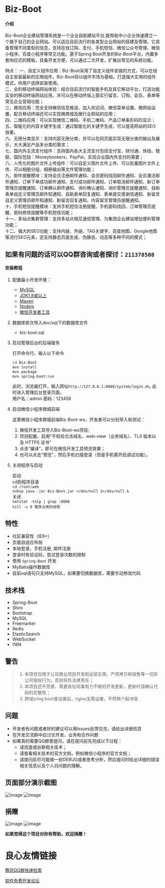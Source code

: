# Biz-Boot

#### 介绍
Biz-Boot企业建站管理系统是一个企业自助建站平台,能帮助中小企业快速建立一个属于自己的企业网站。可以适应目前流行的各类型企业网站的搭建及管理，它具备管理不同类型的信息，支持在线订购、支付、手机短信、微信公众号管理，微信小程序、百度小程序等常见功能。基于Spring Boot开发的Biz-Boot平台，内置多套响应式的模板，具备开发方便，可以通过二次开发，扩展出常见的系统功能。

特点：
一、自定义组件应用：Biz-Boot采用了自定义组件安装的方式，可以在线自主安装最新的应用组件，Biz-Boot将以组件市场为基础，打造强大实用的组件模式，供用户选择安装使用。  
二、全的移动终端网站体验：结合目前流行的智能手机及其它移动平台，打造功能实全的移动终端网站应用，并可以在移动终端上面实行留言、订购、会员、表单等常见企业营销功能；  
三、微信应用：完全支持微信信息推送、加入欢迎词、微信菜单设置、微网站设置，配合移动终端还可以实现微商城及微行业网站的应用；  
四、二维码应用：可以实现微信二维码、手机二唯码、产品订单条形码的显示；  
五、智能化的内容关键字生成：通过智能化的关键字生成，可以提高网站的SEO效果。  
六、无限分类显示：支持内容无限分类，并可以在同页面实现无限分类的输出及展示，大大满足产品多分类的需求；  
七、国内外主流支付组件：支持国内各大主流支付包括支付宝、财付通、快钱、银联，国际包括：Moneybookers、PayPal，实现企业国内外支付的需要；  
八、人性化的图片文件上传组件：可以自定义图片文件上传、可以批量图片文件上传、可以相册分组、相册输出等文件管理功能；  
九、邮件提醒模块：支持会员注册邮件通知、会员密码找回邮件通知、会员激活邮件通知、订单下单成功邮件通知、支付成功邮件通知、订单取消邮件通知、新订单管理员提醒通知、订单确认邮件通知、询价确认通知、询价管理员提醒通知、自助表单自定义管理员邮件知通知、自助表单回复通知、表单提交感谢信通知、新留言自定义管理员邮件知通知、新留言回复通知、内容留言管理员提醒通知。  
十、手机短信提醒模块：支持手机短信注册提醒、手机密码找回、订单管理员提醒、密码修改提醒等手机短信功能；  
十一、多站点集群管理：支持多站点相互通信管理，为集团企业建站增加便利管理功能；  
十二、强大的SEO功能：支持内链、外链、TAG关键字、百度地图、Google地图等流行SEO元素，还支持静态页面生成、伪静态、动态等多种不同的模式； 
   
  
## 如果有问题的话可以QQ群咨询或者探讨：`211378508`
  
    
#### 安装教程

1. 配置最小开发环境：
    * [MySQL](https://dev.mysql.com/downloads/mysql/)
    * [JDK1.8或以上](http://www.oracle.com/technetwork/java/javase/overview/index.html)
    * [Maven](https://maven.apache.org/download.cgi)
    * [Nodejs](https://nodejs.org/en/download/)
    * [微信开发者工具](https://developers.weixin.qq.com/miniprogram/dev/devtools/download.html)
    
2. 数据库依次导入doc/sql下的数据库文件
    * biz-boot.sql

3. 启动管理后台的后端服务

    打开命令行，输入以下命令
    ```bash
    cd Biz-Boot
    mvn install
    mvn package
    mvn spring-boot:run
    ```
    此时，浏览器打开，输入网址`http://127.0.0.1:8080/system/login.do`, 此时进入管理后台登录页面。  
    用户名：admin
    密码：123456
    
4. 启动微信小程序商城前端
   
   这里微信小程序商城前端Biz-Boot-wx，开发者可以分别导入和测试：
   
   1. 微信开发工具导入Biz-Boot-wx项目;
   2. 项目配置，启用“不校验合法域名、web-view（业务域名）、TLS 版本以及 HTTPS 证书”
   3. 点击“编译”，即可在微信开发工具预览效果；
   4. 也可以点击“预览”，然后手机扫描登录（但是手机需开启调试功能）。

 5. 关闭程序与启动  
 
     启动  
      cd到程序目录  
       `cd /root/web`  
       `nohup java -jar Biz-Boot.jar >/dev/null 2>/dev/null &`  
      关闭  
     `netstat -tnlp | grep :8080`  
     `kill -s 9 程序占用的线程`  
   
   
## 特性

- 社区兼容性（IE9+）
- 页面自适应布局
- 本地登录，手机注册, 邮件注册
- 登录时有验证码，尝试登录次数的限制
- 使用 `Spring-Boot` 开发
- MyBatis操作数据库
- 目前sql语句只支持MySQL，如果要切换数据库，需要手动修改代码 

## 技术栈

- Spring-Boot
- Shiro
- Bootstrap
- MySQL
- Freemarker
- Redis
- ElasticSearch
- WebSocket
- I18N

## 警告

> 1. 本项目仅用于公司商业项目开发和运营实用，严禁拷贝和销售等一切非公司授权行为，否则将负法律责任；
> 2. 本项目还不完善，需要各位同事努力不断的开发更新，更新时请确认代码的完整性；
> 3. 跨域sring boot里设置后，nginx无需设置，不然两个起冲突

## 问题

 * 开发者有问题或者好的建议可以用Issues反馈交流，请给出详细信息
 * 在开发交流群中应讨论开发、业务和合作问题
 * 如果真的需要QQ群里提问，请在提问前先完成以下过程：
    * 请百度或谷歌相关技术；
    * 请查看相关技术的官方文档，例如微信小程序的官方文档；
    * 请提问前尽可能做一些DEBUG或者思考分析，然后提问时给出详细的错误相关信息以及个人对问题的理解。
    
    
 ## 页面部分演示截图
 ![image](doc/index.png)
 ![image](doc/menu.png)
 
 ## 捐赠
 
 ![image](doc/支付宝收款码.jpg)
 ![image](doc/微信支付码.jpg)
 
 **如果觉得这个项目对你有帮助，欢迎捐赠！**


 # 良心友情链接

[腾讯QQ群快速检索](http://u.720life.cn/s/8cf73f7c)

[软件免费开发论坛](http://u.720life.cn/s/bbb01dc0)